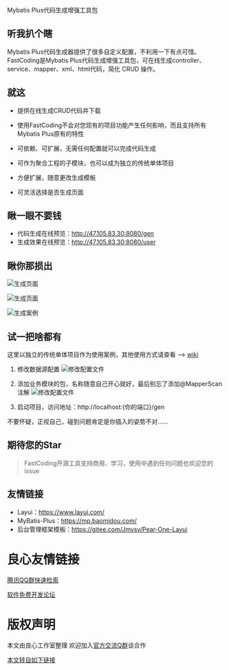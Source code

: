  
   
    
   
 

 
  Mybatis Plus代码生成增强工具包
 

 
   
     
   

   
     
   
  
   
     
   
 

## 听我扒个瞎

Mybatis Plus代码生成器提供了很多自定义配置，不利用一下有点可惜。
FastCoding是Mybatis Plus代码生成增强工具包，可在线生成controller、service、mapper、xml、html代码，简化 CRUD 操作。

## 就这

- 提供在线生成CRUD代码并下载

- 使用FastCoding不会对您现有的项目功能产生任何影响，而且支持所有Mybatis Plus原有的特性

- 可依赖、可扩展，无需任何配置就可以完成代码生成

- 可作为聚合工程的子模块，也可以成为独立的传统单体项目

- 方便扩展，随意更改生成模板

- 可灵活选择是否生成页面

## 瞅一眼不要钱

- 代码生成在线预览：http://47.105.83.30:8080/gen
- 生成效果在线预览：http://47.105.83.30:8080/user

## 瞅你那损出

![生成页面](https://images.gitee.com/uploads/images/2020/0322/170955_df5c5c61_4915666.png)

![生成页面](https://images.gitee.com/uploads/images/2020/0322/171211_4e959315_4915666.png)

![生成案例](https://images.gitee.com/uploads/images/2020/0322/171639_98b98e7f_4915666.png)


## 试一把啥都有

这里以独立的传统单体项目作为使用案例，其他使用方式请查看 --> [wiki](http://u.720life.cn/g/2e71d0f0a5c601172267ba20d3a43c6e501b47ab7ed33b29c4e31854a1ac68a461b7c85c49db86f6037a7edf1a838bdcfe2a2a2041884b6eb5c4158e38fc84f0)
1. 修改数据源配置
![修改配置文件](https://images.gitee.com/uploads/images/2020/0322/172955_e79d5bb1_4915666.png)

2. 添加业务模块的包，名称随意自己开心就好，最后别忘了添加@MapperScan注解
![修改配置文件](https://images.gitee.com/uploads/images/2020/0322/173358_11d50e8c_4915666.png)

3. 启动项目，访问地址：http://localhost:{你的端口}/gen

不要怀疑，正视自己，碰到问题肯定是你插入的姿势不对……

## 期待您的Star

> FastCoding开源工具支持商用、学习，使用中遇到任何问题也欢迎您的issue


## 友情链接
- Layui：https://www.layui.com/
- MyBatis-Plus：https://mp.baomidou.com/
- 后台管理框架模板：https://gitee.com/Jmysy/Pear-One-Layui





 # 良心友情链接

[腾讯QQ群快速检索](http://u.720life.cn/s/8cf73f7c)

[软件免费开发论坛](http://u.720life.cn/s/bbb01dc0)

# 版权声明 

本文由良心工作室整理 欢迎加入[官方交流Q群](https://u.720life.cn/s/f2316816)谈合作

[本文转自如下链接](http://u.720life.cn/g/2e71d0f0a5c601172267ba20d3a43c6e979ff26e03c5de4e619fa5b5b0fa0046c494c31729c69c808cbfe65edbbe45cfe6635de77cdd38d52341af10906aaa58)
